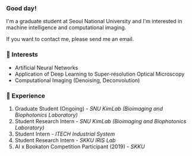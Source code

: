 ### Good day!

I'm a graduate student at Seoul National University and I'm interested in machine intelligence and computational imaging.

If you want to contact me, please send me an email.

### 🎯 Interests
- Artificial Neural Networks
- Application of Deep Learning to Super-resolution Optical Microscopy
- Computational Imaging (Denoising, Deconvolution)

### 💫 Experience
1. Graduate Student (Ongoing) - _SNU KimLab (Bioimaging and Biophotonics Laboratory)_
2. Student Research Intern - _SNU KimLab (Bioimaging and Biophotonics Laboratory)_
3. Student Intern - _ITECH Industrial System_
4. Student Research Intern - _SKKU IRIS Lab_
5. AI x Bookaton Competition Participant (2019) - _SKKU_

<!--
**ioahKwon/ioahKwon** is a ✨ _special_ ✨ repository because its `README.md` (this file) appears on your GitHub profile.
💫🔥🏆🎯
- 🔭 I’m currently working on ...
- 🌱 I’m currently learning ...
- 👯 I’m looking to collaborate on ...
- 🤔 I’m looking for help with ...
- 💬 Ask me about ...
- 📫 How to reach me: ...
- 😄 Pronouns: ...
- ⚡ Fun fact: ...
-->
